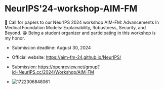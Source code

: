 # NeurIPS'24-workshop-AIM-FM


👋 Call for papers to our NeurIPS 2024 workshop AIM-FM: Advancements In Medical Foundation Models: Explainability, Robustness, Security, and Beyond. 😁 Being a student organizer and participating in this workshop is my honor. 
- Submission deadline: August 30, 2024
- Official website: https://aim-fm-24.github.io/NeurIPS/
- Submission: https://openreview.net/group?id=NeurIPS.cc/2024/Workshop/AIM-FM

- ![1722306848061](https://github.com/user-attachments/assets/565c2573-59ce-44fb-ac80-2667b352a0b8)

